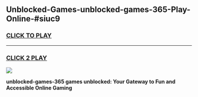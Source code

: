 
## Unblocked-Games-unblocked-games-365-Play-Online-#siuc9
<h3>
<a href="https://premium.freeplayer.one?title=unblocked-games-365&ref=27F">CLICK TO PLAY</a></h3>
<hr>

<h3>
<a href="https://premium.freeplayer.one?title=unblocked-games-365&ref=27F">CLICK 2 PLAY</a>
  
</h3>

<a href="https://premium.freeplayer.one?title=unblocked-games-365&ref=27F"><img src="https://clearcache.store/games.png"></a>


**unblocked-games-365 games unblocked: Your Gateway to Fun and Accessible Online Gaming**

